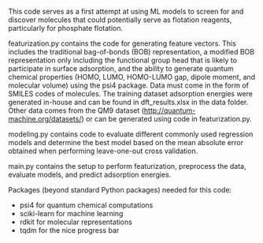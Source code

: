 This code serves as a first attempt at using ML models to screen for and discover molecules that could potentially serve as flotation reagents, particularly for phosphate flotation.

featurization.py contains the code for generating feature vectors. This includes the traditional bag-of-bonds (BOB) representation, a modified BOB representation only including the functional group head that is likely to participate in surface adsorption, and the ability to generate quantum chemical properties (HOMO, LUMO, HOMO-LUMO gap, dipole moment, and molecular volume) using the psi4 package. Data must come in the form of SMILES codes of molecules. The training dataset adsorption energies were generated in-house and can be found in dft_results.xlsx in the data folder. Other data comes from the QM9 dataset (http://quantum-machine.org/datasets/) or can be generated using code in featurization.py.

modeling.py contains code to evaluate different commonly used regression models and determine the best model based on the mean absolute error obtained when performing leave-one-out cross validation.

main.py contains the setup to perform featurization, preprocess the data, evaluate models, and predict adsorption energies.

Packages (beyond standard Python packages) needed for this code:
- psi4 for quantum chemical computations
- sciki-learn for machine learning
- rdkit for molecular representations
- tqdm for the nice progress bar
